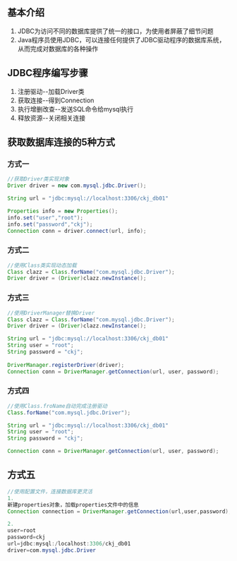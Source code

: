 ## 基本介绍

1. JDBC为访问不同的数据库提供了统一的接口，为使用者屏蔽了细节问题
2. Java程序员使用JDBC，可以连接任何提供了JDBC驱动程序的数据库系统，从而完成对数据库的各种操作

## JDBC程序编写步骤

1. 注册驱动--加载Driver类
2. 获取连接--得到Connection
3. 执行增删改查--发送SQL命令给mysql执行
4. 释放资源--关闭相关连接

## 获取数据库连接的5种方式

### 方式一

```java
//获取Driver类实现对象
Driver driver = new com.mysql.jdbc.Driver();

String url = "jdbc:mysql://localhost:3306/ckj_db01"

Properties info = new Properties();
info.set("user","root");
info.set("password","ckj");
Connection conn = driver.connect(url, info);
```

### 方式二

```java
//使用Class类实现动态加载
Class clazz = Class.forName("com.mysql.jdbc.Driver");
Driver driver = (Driver)clazz.newInstance();
```

### 方式三

```java
//使用DriverManager替换Driver
Class clazz = Class.forName("com.mysql.jdbc.Driver");
Driver driver = (Driver)clazz.newInstance();

String url = "jdbc:mysql://localhost:3306/ckj_db01"
String user = "root";
String password = "ckj";
 
DriverManager.registerDriver(driver);
Connection conn = DriverManager.getConnection(url, user, password);
```

### 方式四

```java
//使用Class.froName自动完成注册驱动
Class.forName("com.mysql.jdbc.Driver");

String url = "jdbc:mysql://localhost:3306/ckj_db01"
String user = "root";
String password = "ckj";

Connection conn = DriverManager.getConnection(url, user, password);
```

## 方式五

```java
//使用配置文件，连接数据库更灵活
1.
新建properties对象，加载properties文件中的信息
Connection connection = DriverManager.getConnection(url,user,password);

2.
user=root
password=ckj
url=jdbc:mysql:/localhost:3306/ckj_db01
driver=com.mysql.jdbc.Driver
```
